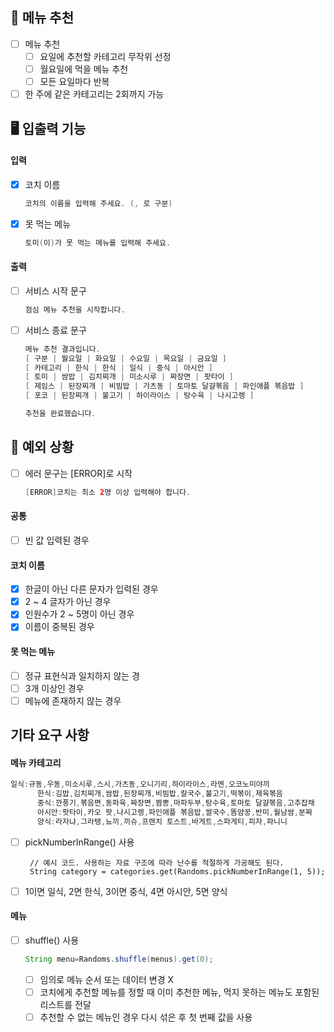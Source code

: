 ## 🌟 메뉴 추천

- [ ] 메뉴 추천
    - [ ] 요일에 추천할 카테고리 무작위 선정
    - [ ] 월요일에 먹을 메뉴 추천
    - [ ] 모든 요일마다 반복
- [ ] 한 주에 같은 카테고리는 2회까지 가능

## 🖥 입출력 기능

#### 입력

- [x] 코치 이름
    ```java
    코치의 이름을 입력해 주세요. (, 로 구분)
    ```

- [x] 못 먹는 메뉴
    ```java
    토미(이)가 못 먹는 메뉴를 입력해 주세요.
    ```

#### 출력

- [ ] 서비스 시작 문구
    ```java
    점심 메뉴 추천을 시작합니다.
    ```

- [ ] 서비스 종료 문구
    ```java
    메뉴 추천 결과입니다.
    [ 구분 | 월요일 | 화요일 | 수요일 | 목요일 | 금요일 ]
    [ 카테고리 | 한식 | 한식 | 일식 | 중식 | 아시안 ]
    [ 토미 | 쌈밥 | 김치찌개 | 미소시루 | 짜장면 | 팟타이 ]
    [ 제임스 | 된장찌개 | 비빔밥 | 가츠동 | 토마토 달걀볶음 | 파인애플 볶음밥 ]
    [ 포코 | 된장찌개 | 불고기 | 하이라이스 | 탕수육 | 나시고렝 ]
    
    추천을 완료했습니다.
    ```

## 👾 예외 상황

- [ ] 에러 문구는 [ERROR]로 시작

  ```java
  [ERROR]코치는 최소 2명 이상 입력해야 합니다.
  ```

#### 공통

- [ ] 빈 값 입력된 경우

#### 코치 이름

- [x] 한글이 아닌 다른 문자가 입력된 경우
- [x] 2 ~ 4 글자가 아닌 경우
- [X] 인원수가 2 ~ 5명이 아닌 경우
- [x] 이름이 중복된 경우

#### 못 먹는 메뉴

- [ ] 정규 표현식과 일치하지 않는 경
- [ ] 3개 이상인 경우
- [ ] 메뉴에 존재하지 않는 경우

## 기타 요구 사항

#### 메뉴 카테고리

  ```java
  일식:규동,우동,미소시루,스시,가츠동,오니기리,하이라이스,라멘,오코노미야끼
        한식:김밥,김치찌개,쌈밥,된장찌개,비빔밥,칼국수,불고기,떡볶이,제육볶음
        중식:깐풍기,볶음면,동파육,짜장면,짬뽕,마파두부,탕수육,토마토 달걀볶음,고추잡채
        아시안:팟타이,카오 팟,나시고렝,파인애플 볶음밥,쌀국수,똠얌꿍,반미,월남쌈,분짜
        양식:라자냐,그라탱,뇨끼,끼슈,프렌치 토스트,바게트,스파게티,피자,파니니
  ```

- [ ] pickNumberInRange() 사용

  ```
   // 예시 코드. 사용하는 자료 구조에 따라 난수를 적절하게 가공해도 된다.
   String category = categories.get(Randoms.pickNumberInRange(1, 5));
   ```

-[ ] 1이면 일식, 2면 한식, 3이면 중식, 4면 아시안, 5면 양식

#### 메뉴

- [ ] shuffle() 사용
  ```java
  String menu=Randoms.shuffle(menus).get(0);
  ```
    - [ ] 임의로 메뉴 순서 또는 데이터 변경 X
    - [ ] 코치에게 추천할 메뉴를 정할 때 이미 추천한 메뉴, 먹지 못하는 메뉴도 포함된 리스트를 전달
    - [ ] 추천할 수 없는 메뉴인 경우 다시 섞은 후 첫 번째 값을 사용